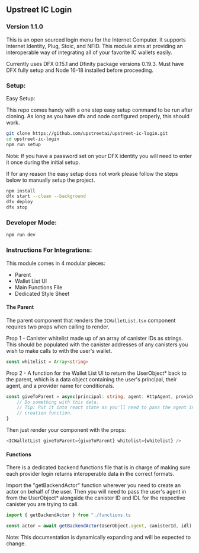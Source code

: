 ## Upstreet IC Login
### Version 1.1.0

This is an open sourced login menu for the Internet Computer. It supports Internet Identity, Plug, Stoic, and NFID. This module aims at providing an interoperable way of integrating all of your favorite IC wallets easily.

Currently uses DFX 0.15.1 and Dfinity package versions 0.19.3.
Must have DFX fully setup and Node 16-18 installed before proceeding.

### Setup:

Easy Setup:

This repo comes handy with a one step easy setup command to be run after cloning. As long as you have dfx and node configured properly, this should work.

```bash
git clone https://github.com/upstreetai/upstreet-ic-login.git
cd upstreet-ic-login
npm run setup
```

Note: If you have a password set on your DFX identity you will need to enter it once during the initial setup.

If for any reason the easy setup does not work please follow the steps below to manually setup the project.

```bash
npm install
dfx start --clean --background
dfx deploy
dfx stop
```

### Developer Mode:

```bash
npm run dev
```

### Instructions For Integrations:

This module comes in 4 modular pieces:

- Parent
- Wallet List UI
- Main Functions File
- Dedicated Style Sheet

#### The Parent

The parent component that renders the ```ICWalletList.tsx``` component requires two props when calling to render.

Prop 1 - Canister whitelist made up of an array of canister IDs as strings. This should be populated with the canister
addresses of any canisters you wish to make calls to with the user's wallet.

```ts
const whitelist = Array<string>
```

Prop 2 - A function for the Wallet List UI to return the UserObject* back to the parent, which is a data object
containing the user's principal, their agent, and a provider name for conditionals.

```ts
const giveToParent = async(principal: string, agent: HttpAgent, provider: string) => {
    // Do something with this data.
    // Tip: Put it into react state as you'll need to pass the agent into the actor
    // creation function.
}
```

Then just render your component with the props:

```ts
<ICWalletList giveToParent={giveToParent} whitelist={whitelist} />
```

#### Functions

There is a dedicated backend functions file that is in charge of making sure each provider login returns
interoperable data in the correct formats.

Import the "getBackendActor" function wherever you need to create an actor on behalf of the user. Then you will need
to pass the user's agent in from the UserObject* alongside the canister ID and IDL for the respective canister you are
trying to call.

```ts
import { getBackendActor } from "./functions.ts

const actor = await getBackendActor(UserObject.agent, canisterId, idl)
```

Note: This documentation is dynamically expanding and will be expected to change.